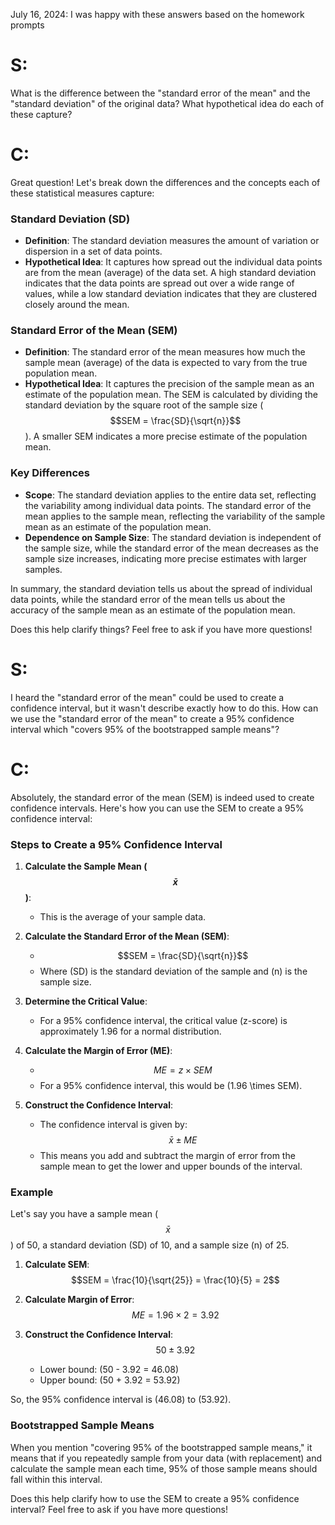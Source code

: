 July 16, 2024: I was happy with these answers based on the homework prompts

# S:

What is the difference between the "standard error of the mean" and the "standard deviation" of the original data? What hypothetical idea do each of these capture?

# C:

Great question! Let's break down the differences and the concepts each of these statistical measures capture:

### Standard Deviation (SD)
- **Definition**: The standard deviation measures the amount of variation or dispersion in a set of data points.
- **Hypothetical Idea**: It captures how spread out the individual data points are from the mean (average) of the data set. A high standard deviation indicates that the data points are spread out over a wide range of values, while a low standard deviation indicates that they are clustered closely around the mean.

### Standard Error of the Mean (SEM)
- **Definition**: The standard error of the mean measures how much the sample mean (average) of the data is expected to vary from the true population mean.
- **Hypothetical Idea**: It captures the precision of the sample mean as an estimate of the population mean. The SEM is calculated by dividing the standard deviation by the square root of the sample size ($$SEM = \frac{SD}{\sqrt{n}}$$). A smaller SEM indicates a more precise estimate of the population mean.

### Key Differences
- **Scope**: The standard deviation applies to the entire data set, reflecting the variability among individual data points. The standard error of the mean applies to the sample mean, reflecting the variability of the sample mean as an estimate of the population mean.
- **Dependence on Sample Size**: The standard deviation is independent of the sample size, while the standard error of the mean decreases as the sample size increases, indicating more precise estimates with larger samples.

In summary, the standard deviation tells us about the spread of individual data points, while the standard error of the mean tells us about the accuracy of the sample mean as an estimate of the population mean. 

Does this help clarify things? Feel free to ask if you have more questions!

# S:

I heard the "standard error of the mean" could be used to create a confidence interval, but it wasn't describe exactly how to do this. How can we use the "standard error of the mean" to create a 95% confidence interval which "covers 95% of the bootstrapped sample means"?

# C: 

Absolutely, the standard error of the mean (SEM) is indeed used to create confidence intervals. Here's how you can use the SEM to create a 95% confidence interval:

### Steps to Create a 95% Confidence Interval

1. **Calculate the Sample Mean ($$\bar{x}$$)**:
   - This is the average of your sample data.

2. **Calculate the Standard Error of the Mean (SEM)**:
   - $$SEM = \frac{SD}{\sqrt{n}}$$
   - Where \(SD\) is the standard deviation of the sample and \(n\) is the sample size.

3. **Determine the Critical Value**:
   - For a 95% confidence interval, the critical value (z-score) is approximately 1.96 for a normal distribution.

4. **Calculate the Margin of Error (ME)**:
   - $$ME = z \times SEM$$
   - For a 95% confidence interval, this would be \(1.96 \times SEM\).

5. **Construct the Confidence Interval**:
   - The confidence interval is given by:
     $$\bar{x} \pm ME$$
   - This means you add and subtract the margin of error from the sample mean to get the lower and upper bounds of the interval.

### Example
Let's say you have a sample mean ($$\bar{x}$$) of 50, a standard deviation (SD) of 10, and a sample size (n) of 25.

1. **Calculate SEM**:
   $$SEM = \frac{10}{\sqrt{25}} = \frac{10}{5} = 2$$

2. **Calculate Margin of Error**:
   $$ME = 1.96 \times 2 = 3.92$$

3. **Construct the Confidence Interval**:
   $$50 \pm 3.92$$
   - Lower bound: \(50 - 3.92 = 46.08\)
   - Upper bound: \(50 + 3.92 = 53.92\)

So, the 95% confidence interval is \(46.08\) to \(53.92\).

### Bootstrapped Sample Means
When you mention "covering 95% of the bootstrapped sample means," it means that if you repeatedly sample from your data (with replacement) and calculate the sample mean each time, 95% of those sample means should fall within this interval.

Does this help clarify how to use the SEM to create a 95% confidence interval? Feel free to ask if you have more questions!


